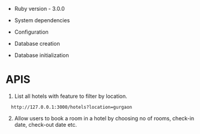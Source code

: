 * Ruby version - 3.0.0

* System dependencies

* Configuration

* Database creation

* Database initialization

# APIS

1. List all hotels with feature to filter by location.
```
  http://127.0.0.1:3000/hotels?location=gurgaon
```

2. Allow users to book a room in a hotel by choosing no of rooms, check-in date, check-out date etc.